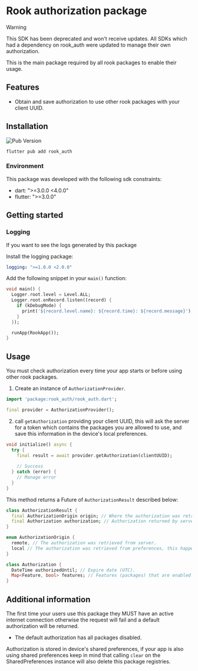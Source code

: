 # Rook authorization package

> [!WARNING]  
> This SDK has been deprecated and won't receive updates. All SDKs which had a dependency on rook_auth were
> updated to manage their own authorization.

This is the main package required by all rook packages to enable their usage.

## Features

* Obtain and save authorization to use other rook packages with your client UUID.

## Installation

![Pub Version](https://img.shields.io/pub/v/rook_auth?style=for-the-badge&logo=flutter&label=pubdev&color=7200F7)

```text
flutter pub add rook_auth
```

### Environment

This package was developed with the following sdk constraints:

* dart: ">=3.0.0 <4.0.0"
* flutter: ">=3.0.0"

## Getting started

### Logging

If you want to see the logs generated by this package

Install the logging package:

```yaml
logging: ">=1.0.0 <2.0.0"
```

Add the following snippet in your `main()` function:

```dart
void main() {
  Logger.root.level = Level.ALL;
  Logger.root.onRecord.listen((record) {
    if (kDebugMode) {
      print('${record.level.name}: ${record.time}: ${record.message}');
    }
  });

  runApp(RookApp());
}
```

## Usage

You must check authorization every time your app starts or before using other rook packages.

1. Create an instance of `AuthorizationProvider`.

```dart
import 'package:rook_auth/rook_auth.dart';

final provider = AuthorizationProvider();
```

2. call `getAuthorization` providing your client UUID, this will ask the server for a token which
   contains the packages you are allowed to use, and save this information in the device's local
   preferences.

```dart
void initialize() async {
  try {
    final result = await provider.getAuthorization(clientUUID);
    
    // Success
  } catch (error) {
    // Manage error
  }
}
```

This method returns a Future of `AuthorizationResult` described below:

```dart
class AuthorizationResult {
  final AuthorizationOrigin origin; // Where the authorization was retrieved from.
  final Authorization authorization; // Authorization returned by server/preferences.
}

enum AuthorizationOrigin {
  remote, // The authorization was retrieved from server.
  local // The authorization was retrieved from preferences, this happens when the device does not have an active internet connection or if the request to the server fails.
}

class Authorization {
  DateTime authorizedUntil; // Expire date (UTC).
  Map<Feature, bool> features; // Features (packages) that are enabled or disabled.
}
```

## Additional information

The first time your users use this package they MUST have an active internet connection otherwise
the request will fail and a default authorization will be returned.

* The default authorization has all packages disabled.

Authorization is stored in device's shared preferences, if your app is also using shared preferences
keep in mind that calling `clear` on the SharedPreferences instance will also delete this package
registries.